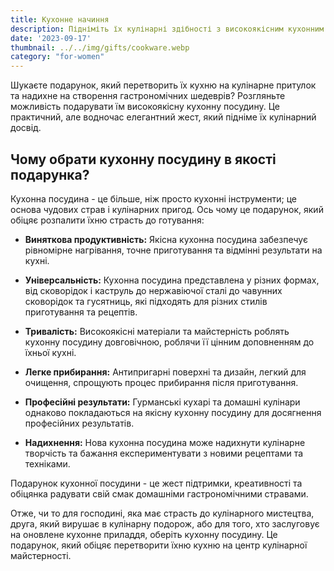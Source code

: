 ```yaml
---
title: Kухонне начиння
description: Підніміть їх кулінарні здібності з високоякісним кухонним начинням.
date: '2023-09-17'
thumbnail: ../../img/gifts/cookware.webp
category: "for-women"
---
```

Шукаєте подарунок, який перетворить їх кухню на кулінарне притулок та надихне на створення гастрономічних шедеврів? Розгляньте можливість подарувати їм високоякісну кухонну посудину. Це практичний, але водночас елегантний жест, який підніме їх кулінарний досвід.

## Чому обрати кухонну посудину в якості подарунка?

Кухонна посудина - це більше, ніж просто кухонні інструменти; це основа чудових страв і кулінарних пригод. Ось чому це подарунок, який обіцяє розпалити їхню страсть до готування:

- **Виняткова продуктивність:** Якісна кухонна посудина забезпечує рівномірне нагрівання, точне приготування та відмінні результати на кухні.

- **Універсальність:** Кухонна посудина представлена у різних формах, від сковорідок і каструль до нержавіючої сталі до чавунних сковорідок та гусятниць, які підходять для різних стилів приготування та рецептів.

- **Тривалість:** Високоякісні матеріали та майстерність роблять кухонну посудину довговічною, роблячи її цінним доповненням до їхньої кухні.

- **Легке прибирання:** Антипригарні поверхні та дизайн, легкий для очищення, спрощують процес прибирання після приготування.

- **Професійні результати:** Гурманські кухарі та домашні кулінари однаково покладаються на якісну кухонну посудину для досягнення професійних результатів.

- **Надихнення:** Нова кухонна посудина може надихнути кулінарне творчість та бажання експериментувати з новими рецептами та техніками.

Подарунок кухонної посудини - це жест підтримки, креативності та обіцянка радувати свій смак домашніми гастрономічними стравами.

Отже, чи то для господині, яка має страсть до кулінарного мистецтва, друга, який вирушає в кулінарну подорож, або для того, хто заслуговує на оновлене кухонне приладдя, оберіть кухонну посудину. Це подарунок, який обіцяє перетворити їхню кухню на центр кулінарної майстерності.
